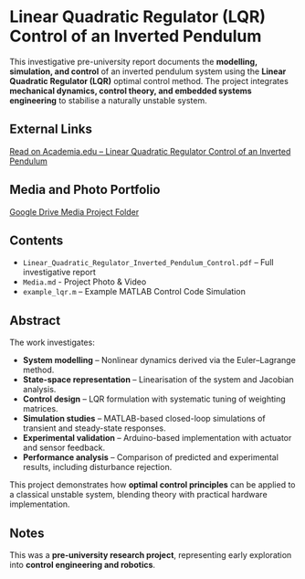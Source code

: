 # Linear Quadratic Regulator (LQR) Control of an Inverted Pendulum

This investigative pre-university report documents the **modelling, simulation, and control** of an inverted pendulum system using the **Linear Quadratic Regulator (LQR)** optimal control method. The project integrates **mechanical dynamics, control theory, and embedded systems engineering** to stabilise a naturally unstable system.

## External Links
[Read on Academia.edu – Linear Quadratic Regulator Control of an Inverted Pendulum](https://www.academia.edu/143427405/Linear_Quadratic_Regulator_Control_of_an_Inverted_Pendulum?source=swp_share)

## Media and Photo Portfolio
[Google Drive Media Project Folder](https://drive.google.com/drive/folders/1q9gH7MTThfPDFvFm0wDKJDHwVeeBTiXm?usp=drive_link)

## Contents
- `Linear_Quadratic_Regulator_Inverted_Pendulum_Control.pdf` – Full investigative report
- `Media.md` - Project Photo & Video
- `example_lqr.m` – Example MATLAB Control Code Simulation

## Abstract
The work investigates:
- **System modelling** – Nonlinear dynamics derived via the Euler–Lagrange method.  
- **State-space representation** – Linearisation of the system and Jacobian analysis.  
- **Control design** – LQR formulation with systematic tuning of weighting matrices.  
- **Simulation studies** – MATLAB-based closed-loop simulations of transient and steady-state responses.  
- **Experimental validation** – Arduino-based implementation with actuator and sensor feedback.  
- **Performance analysis** – Comparison of predicted and experimental results, including disturbance rejection.  

This project demonstrates how **optimal control principles** can be applied to a classical unstable system, blending theory with practical hardware implementation.  

## Notes
This was a **pre-university research project**, representing early exploration into **control engineering and robotics**.



